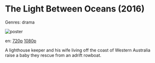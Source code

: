 # The Light Between Oceans (2016)

Genres: drama

![poster](http://image.tmdb.org/t/p/w500/pEFRzXtLmxYNjGd0XqJDHPDFKB2.jpg)

en:
  [720p](magnet:?xt=urn:btih:07DF1B4DF191CCD28E7C6F8037D5774D051F1088&tr=udp://glotorrents.pw:6969/announce&tr=udp://tracker.opentrackr.org:1337/announce&tr=udp://torrent.gresille.org:80/announce&tr=udp://tracker.openbittorrent.com:80&tr=udp://tracker.coppersurfer.tk:6969&tr=udp://tracker.leechers-paradise.org:6969&tr=udp://p4p.arenabg.ch:1337&tr=udp://tracker.internetwarriors.net:1337)
  [1080p](magnet:?xt=urn:btih:5613E6974DE26569C1D08B35A2D1C9D4A3E990C0&tr=udp://glotorrents.pw:6969/announce&tr=udp://tracker.opentrackr.org:1337/announce&tr=udp://torrent.gresille.org:80/announce&tr=udp://tracker.openbittorrent.com:80&tr=udp://tracker.coppersurfer.tk:6969&tr=udp://tracker.leechers-paradise.org:6969&tr=udp://p4p.arenabg.ch:1337&tr=udp://tracker.internetwarriors.net:1337)
  


A lighthouse keeper and his wife living off the coast of Western Australia raise a baby they rescue from an adrift rowboat.